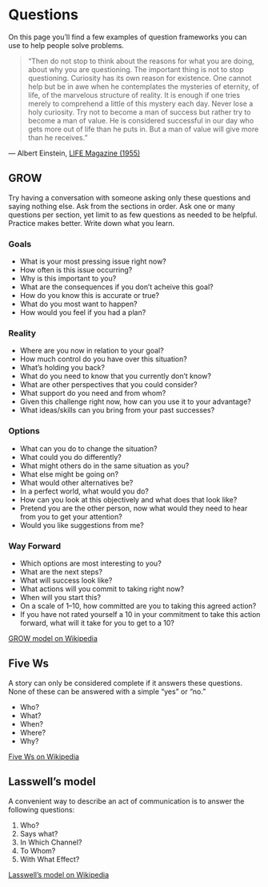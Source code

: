 # Questions

On this page you’ll find a few examples of question frameworks you can use to help people solve problems.

> “Then do not stop to think about the reasons for what you are doing, about why you are questioning. The important thing is not to stop questioning. Curiosity has its own reason for existence. One cannot help but be in awe when he contemplates the mysteries of eternity, of life, of the marvelous structure of reality. It is enough if one tries merely to comprehend a little of this mystery each day. Never lose a holy curiosity. Try not to become a man of success but rather try to become a man of value. He is considered successful in our day who gets more out of life than he puts in. But a man of value will give more than he receives.”

— Albert Einstein, [LIFE Magazine (1955)](https://books.google.com/books?id=dlYEAAAAMBAJ&pg=PA64)

## GROW

Try having a conversation with someone asking only these questions and saying nothing else. Ask from the sections in order. Ask one or many questions per section, yet limit to as few questions as needed to be helpful. Practice makes better. Write down what you learn.

### Goals
- What is your most pressing issue right now?
- How often is this issue occurring?
- Why is this important to you?
- What are the consequences if you don’t acheive this goal?
- How do you know this is accurate or true?
- What do you most want to happen?
- How would you feel if you had a plan?

### Reality
- Where are you now in relation to your goal?
- How much control do you have over this situation?
- What’s holding you back?
- What do you need to know that you currently don’t know?
- What are other perspectives that you could consider?
- What support do you need and from whom?
- Given this challenge right now, how can you use it to your advantage?
- What ideas/skills can you bring from your past successes?

### Options
- What can you do to change the situation?
- What could you do differently?
- What might others do in the same situation as you?
- What else might be going on?
- What would other alternatives be?
- In a perfect world, what would you do?
- How can you look at this objectively and what does that look like?
- Pretend you are the other person, now what would they need to hear from you to get your attention?
- Would you like suggestions from me?

### Way Forward
- Which options are most interesting to you?
- What are the next steps?
- What will success look like?
- What actions will you commit to taking right now?
- When will you start this?
- On a scale of 1–10, how committed are you to taking this agreed action?
- If you have not rated yourself a 10 in your commitment to take this action forward, what will it take for you to get to a 10?

[GROW model on Wikipedia](https://en.wikipedia.org/wiki/GROW_model)

## Five Ws

A story can only be considered complete if it answers these questions. None of these can be answered with a simple “yes” or “no.”

* Who?
* What?
* When?
* Where?
* Why?

[Five Ws on Wikipedia](https://en.wikipedia.org/wiki/Five_Ws)

## Lasswell’s model

A convenient way to describe an act of communication is to answer the following questions:

1. Who?
2. Says what?
3. In Which Channel?
4. To Whom?
5. With What Effect?

[Lasswell’s model on Wikipedia](https://en.wikipedia.org/wiki/Lasswell%27s_model_of_communication)